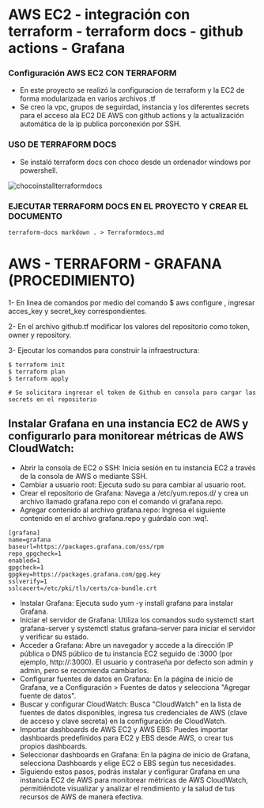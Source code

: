 # AWS EC2 - integración con terraform - terraform docs - github actions - Grafana

### Configuración AWS EC2 CON TERRAFORM 

- En este proyecto se realizó la configuracion de terraform y la EC2 de forma modularizada en varios archivos .tf
- Se creo la vpc, grupos de seguirdad, instancia y los diferentes secrets para el acceso ala EC2 DE AWS con github actions y la actualización automática de la ip publica porconexión por SSH.


### USO DE TERRAFORM DOCS
- Se instaló terraform docs con choco desde un ordenador windows por powershell.

![chocoinstallterraformdocs](https://github.com/GuidoSantiagoReta/prueba-ami/assets/46303885/10db1b23-8728-477b-ae94-a9daa4813d86)


### EJECUTAR TERRAFORM DOCS EN EL PROYECTO Y CREAR EL DOCUMENTO

```
terraform-docs markdown . > Terraformdocs.md

```
# AWS - TERRAFORM - GRAFANA (PROCEDIMIENTO) 

1- En linea de comandos por medio del comando $ aws configure , ingresar acces_key y secret_key correspondientes.

2- En el archivo github.tf modificar los valores del repositorio como token, owner y repository.

3- Ejecutar los comandos para construir la infraestructura:

```
$ terraform init 
$ terraform plan 
$ terraform apply

# Se solicitara ingresar el token de Github en consola para cargar las secrets en el repositorio

```
## Instalar Grafana en una instancia EC2 de AWS y configurarlo para monitorear métricas de AWS CloudWatch:

- Abrir la consola de EC2 o SSH: Inicia sesión en tu instancia EC2 a través de la consola de AWS o mediante SSH.
- Cambiar a usuario root: Ejecuta sudo su para cambiar al usuario root.
- Crear el repositorio de Grafana: Navega a /etc/yum.repos.d/ y crea un archivo llamado grafana.repo con el comando vi grafana.repo.
- Agregar contenido al archivo grafana.repo: Ingresa el siguiente contenido en el archivo grafana.repo y guárdalo con :wq!.

```
[grafana]
name=grafana
baseurl=https://packages.grafana.com/oss/rpm
repo_gpgcheck=1
enabled=1
gpgcheck=1
gpgkey=https://packages.grafana.com/gpg.key
sslverify=1
sslcacert=/etc/pki/tls/certs/ca-bundle.crt

```
- Instalar Grafana: Ejecuta sudo yum -y install grafana para instalar Grafana.
- Iniciar el servidor de Grafana: Utiliza los comandos sudo systemctl start grafana-server y systemctl status grafana-server para iniciar el servidor y verificar su estado.
- Acceder a Grafana: Abre un navegador y accede a la dirección IP pública o DNS público de tu instancia EC2 seguido de :3000 (por ejemplo, http://<tu-ip-publica>:3000). El usuario y contraseña por defecto son admin y admin, pero se recomienda cambiarlos.
- Configurar fuentes de datos en Grafana: En la página de inicio de Grafana, ve a Configuración > Fuentes de datos y selecciona "Agregar fuente de datos".
- Buscar y configurar CloudWatch: Busca "CloudWatch" en la lista de fuentes de datos disponibles, ingresa tus credenciales de AWS (clave de acceso y clave secreta) en la configuración de CloudWatch.
- Importar dashboards de AWS EC2 y AWS EBS: Puedes importar dashboards predefinidos para EC2 y EBS desde AWS, o crear tus propios dashboards.
- Seleccionar dashboards en Grafana: En la página de inicio de Grafana, selecciona Dashboards y elige EC2 o EBS según tus necesidades.
- Siguiendo estos pasos, podrás instalar y configurar Grafana en una instancia EC2 de AWS para monitorear métricas de AWS CloudWatch, permitiéndote visualizar y analizar el rendimiento y la salud de tus recursos de AWS de manera efectiva.

